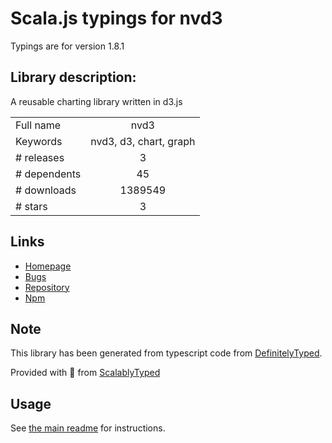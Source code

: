 
# Scala.js typings for nvd3

Typings are for version 1.8.1

## Library description:
A reusable charting library written in d3.js

|                    |                 |
| ------------------ | :-------------: |
| Full name          | nvd3 |
| Keywords           | nvd3, d3, chart, graph |
| # releases         | 3 |
| # dependents       | 45 |
| # downloads        | 1389549 |
| # stars            | 3 |

## Links
- [Homepage](https://github.com/novus/nvd3#readme)
- [Bugs](https://github.com/novus/nvd3/issues)
- [Repository](https://github.com/novus/nvd3)
- [Npm](https://www.npmjs.com/package/nvd3)
    


## Note
This library has been generated from typescript code from [DefinitelyTyped](https://definitelytyped.org).

Provided with :purple_heart: from [ScalablyTyped](https://github.com/oyvindberg/ScalablyTyped)

## Usage
See [the main readme](../../readme.md) for instructions.



